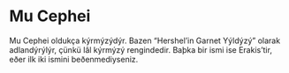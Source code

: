 # Mu Cephei

Mu Cephei oldukça kýrmýzýdýr. Bazen “Hershel’in Garnet Yýldýzý” olarak
adlandýrýlýr, çünkü lâl kýrmýzý rengindedir. Baþka bir ismi ise Erakis’tir, eðer
ilk iki ismini beðenmediyseniz.
